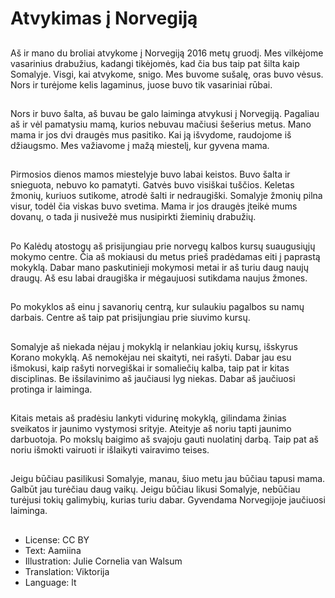 # Atvykimas į Norvegiją

##
Aš ir mano du broliai atvykome į Norvegiją 2016 metų gruodį. Mes vilkėjome vasarinius drabužius, kadangi tikėjomės, kad čia bus taip pat šilta kaip Somalyje. Visgi, kai atvykome, snigo. Mes buvome sušalę, oras buvo vėsus. Nors ir turėjome kelis lagaminus, juose buvo tik vasariniai rūbai.

##
Nors ir buvo šalta, aš buvau be galo laiminga atvykusi į Norvegiją. Pagaliau aš ir vėl pamatysiu mamą, kurios nebuvau mačiusi šešerius metus. Mano mama ir jos dvi draugės mus pasitiko. Kai ją išvydome, raudojome iš džiaugsmo. Mes važiavome į mažą miestelį, kur gyvena mama.

##
Pirmosios dienos mamos miestelyje buvo labai keistos. Buvo šalta ir snieguota, nebuvo ko pamatyti. Gatvės buvo visiškai tuščios. Keletas žmonių, kuriuos sutikome, atrodė šalti ir nedraugiški. Somalyje žmonių pilna visur, todėl čia viskas buvo svetima. Mama ir jos draugės įteikė mums dovanų, o tada ji nusivežė mus nusipirkti žieminių drabužių.

##
Po Kalėdų atostogų aš prisijungiau prie norvegų kalbos kursų suaugusiųjų mokymo centre. Čia aš mokiausi du metus prieš pradėdamas eiti į paprastą mokyklą. Dabar mano paskutinieji mokymosi metai ir aš turiu daug naujų draugų. Aš esu labai draugiška ir mėgaujuosi sutikdama naujus žmones.

##
Po mokyklos aš einu į savanorių centrą, kur sulaukiu pagalbos su namų darbais. Centre aš taip pat prisijungiau prie siuvimo kursų.

##
Somalyje aš niekada nėjau į mokyklą ir nelankiau jokių kursų, išskyrus Korano mokyklą. Aš nemokėjau nei skaityti, nei rašyti. Dabar jau esu išmokusi, kaip rašyti norvegiškai ir somaliečių kalba, taip pat ir kitas disciplinas. Be išsilavinimo aš jaučiausi lyg niekas. Dabar aš jaučiuosi protinga ir laiminga.

##
Kitais metais aš pradėsiu lankyti vidurinę mokyklą, gilindama žinias sveikatos ir jaunimo vystymosi srityje. Ateityje aš noriu tapti jaunimo darbuotoja. Po mokslų baigimo aš svajoju gauti nuolatinį darbą. Taip pat aš noriu išmokti vairuoti ir išlaikyti vairavimo teises.

##
Jeigu būčiau pasilikusi Somalyje, manau, šiuo metu jau būčiau tapusi mama. Galbūt jau turėčiau daug vaikų. Jeigu būčiau likusi Somalyje, nebūčiau turėjusi tokių galimybių, kurias turiu dabar. Gyvendama Norvegijoje jaučiuosi laiminga.

##
* License: CC BY
* Text: Aamiina
* Illustration: Julie Cornelia van Walsum
* Translation: Viktorija
* Language: lt

